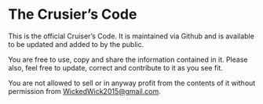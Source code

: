 # The Crusier’s Code

This is the official Cruiser’s Code.  It is maintained via Github  and is available to be updated and added to by the public.

You are free to use, copy and share the information contained in it.  Please also, feel free to update, correct and contribute to it as you see fit.

You are not allowed to sell or in anyway profit from the contents of it without permission from WickedWick2015@gmail.com.
